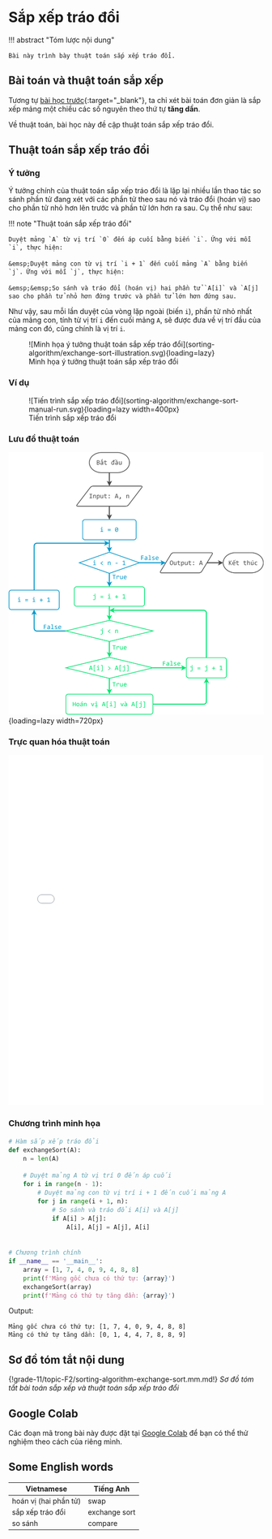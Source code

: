 # Sắp xếp tráo đổi

!!! abstract "Tóm lược nội dung"

    Bài này trình bày thuật toán sắp xếp tráo đổi.

## Bài toán và thuật toán sắp xếp

Tương tự [bài học trước](../topic-F2/sorting-algorithm-selection-sort.md/#bai-toan-va-thuat-toan-sap-xep){:target="_blank"}, ta chỉ xét bài toán đơn giản là sắp xếp mảng một chiều các số nguyên theo thứ tự **tăng dần**.

Về thuật toán, bài học này đề cập thuật toán sắp xếp tráo đổi.

## Thuật toán sắp xếp tráo đổi

### Ý tưởng

Ý tưởng chính của thuật toán sắp xếp tráo đổi là lặp lại nhiều lần thao tác so sánh phần tử đang xét với các phần tử theo sau nó và tráo đổi (hoán vị) sao cho phần tử nhỏ hơn lên trước và phần tử lớn hơn ra sau. Cụ thể như sau:

!!! note "Thuật toán sắp xếp tráo đổi"

    Duyệt mảng `A` từ vị trí `0` đến áp cuối bằng biến `i`. Ứng với mỗi `i`, thực hiện:

    &emsp;Duyệt mảng con từ vị trí `i + 1` đến cuối mảng `A` bằng biến `j`. Ứng với mỗi `j`, thực hiện:
    
    &emsp;&emsp;So sánh và tráo đổi (hoán vị) hai phần tử `A[i]` và `A[j] sao cho phần tử nhỏ hơn đứng trước và phần tử lớn hơn đứng sau.

Như vậy, sau mỗi lần duyệt của vòng lặp ngoài (biến `i`), phần tử nhỏ nhất của mảng con, tính từ vị trí `i` đến cuối mảng `A`, sẽ được đưa về vị trí đầu của mảng con đó, cũng chính là vị trí `i`. 

<figure markdown="span">
![Minh họa ý tưởng thuật toán sắp xếp tráo đổi](sorting-algorithm/exchange-sort-illustration.svg){loading=lazy}
<figcaption>Minh họa ý tưởng thuật toán sắp xếp tráo đổi</figcaption>
</figure>

### Ví dụ

<figure markdown="span">
![Tiến trình sắp xếp tráo đổi](sorting-algorithm/exchange-sort-manual-run.svg){loading=lazy width=400px}
<figcaption>Tiến trình sắp xếp tráo đổi</figcaption>
</figure>

### Lưu đồ thuật toán

![Lưu đồ thuật toán sắp xếp tráo đổi](sorting-algorithm/exchange-sort-flowchart.svg){loading=lazy width=720px}

### Trực quan hóa thuật toán

<div>
    <iframe width="100%" height="690px" frameBorder=0 src="../visualize/exchange-sort.html"></iframe>
</div>   

### Chương trình minh họa

``` py linenums="1"
# Hàm sắp xếp tráo đổi
def exchangeSort(A):
    n = len(A)

    # Duyệt mảng A từ vị trí 0 đến áp cuối
    for i in range(n - 1):
        # Duyệt mảng con từ vị trí i + 1 đến cuối mảng A
        for j in range(i + 1, n):
            # So sánh và tráo đổi A[i] và A[j]
            if A[i] > A[j]:
                A[i], A[j] = A[j], A[i]


# Chương trình chính
if __name__ == '__main__':
    array = [1, 7, 4, 0, 9, 4, 8, 8]
    print(f'Mảng gốc chưa có thứ tự: {array}')
    exchangeSort(array)
    print(f'Mảng có thứ tự tăng dần: {array}')
```

Output:

```pycon
Mảng gốc chưa có thứ tự: [1, 7, 4, 0, 9, 4, 8, 8]
Mảng có thứ tự tăng dần: [0, 1, 4, 4, 7, 8, 8, 9]
```

## Sơ đồ tóm tắt nội dung

{!grade-11/topic-F2/sorting-algorithm-exchange-sort.mm.md!}
*Sơ đồ tóm tắt bài toán sắp xếp và thuật toán sắp xếp tráo đổi*

## Google Colab

Các đoạn mã trong bài này được đặt tại <a href="https://colab.research.google.com/drive/1dg_zTANTcBFwKDcV3MdsN5Ksw2Hy9fr_?usp=sharing" target="_blank">Google Colab</a> để bạn có thể thử nghiệm theo cách của riêng mình.

## Some English words

| Vietnamese | Tiếng Anh | 
| --- | --- |
| hoán vị (hai phần tử) | swap |
| sắp xếp tráo đổi | exchange sort |
| so sánh | compare |
